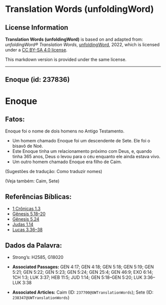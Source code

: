 # Translation Words (unfoldingWord)

## License Information

**Translation Words (unfoldingWord)** is based on and adapted from: _unfoldingWord® Translation Words_, [unfoldingWord](https://unfoldingword.org/utw), 2022, which is licensed under a [CC BY-SA 4.0 license](https://creativecommons.org/licenses/by-sa/4.0/legalcode.en).

This markdown version is provided under the same license.



--------------------------------

## Enoque (id: 237836)

Enoque
======

Fatos:
------

Enoque foi o nome de dois homens no Antigo Testamento.

* Um homem chamado Enoque foi um descendente de Sete. Ele foi o bisavô de Noé.
* Este Enoque tinha um relacionamento próximo com Deus, e, quando tinha 365 anos, Deus o levou para o céu enquanto ele ainda estava vivo.
* Um outro homem chamado Enoque era filho de Caim.

(Sugestões de tradução: Como traduzir nomes)

(Veja também: Caim, Sete)

Referências Bíblicas:
---------------------

* [1 Crônicas 1\.3](https://ref.ly/1Chr1:3)
* [Gênesis 5\.18–20](https://ref.ly/Gen5:18-Gen5:20)
* [Gênesis 5\.24](https://ref.ly/Gen5:24)
* [Judas 1\.14](https://ref.ly/Jude1:14)
* [Lucas 3\.36–38](https://ref.ly/Luke3:36-Luke3:38)

Dados da Palavra:
-----------------

* Strong’s: H2585, G18020

* **Associated Passages:** GEN 4:17; GEN 4:18; GEN 5:18; GEN 5:19; GEN 5:21; GEN 5:22; GEN 5:23; GEN 5:24; GEN 25:4; GEN 46:9; EXO 6:14; 1CH 1:3; LUK 3:37; HEB 11:5; JUD 1:14; GEN 5:18–GEN 5:20; LUK 3:36–LUK 3:38
* **Associated Articles:** Caim (ID: `237700@UWTranslationWords`); Sete (ID: `238347@UWTranslationWords`)

